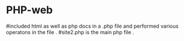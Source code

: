 # PHP-web
#included html as well as php docs in a .php file and performed various operatons in the file .
#site2.php is the main php file .
